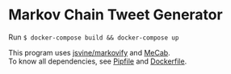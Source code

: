 # Markov Chain Tweet Generator

Run `$ docker-compose build && docker-compose up`

This program uses [jsvine/markovify](https://github.com/jsvine/markovify) and
[MeCab](https://taku910.github.io/mecab/).  
To know all dependencies, see [Pipfile](python/Pipfile) and
[Dockerfile](Dockerfile).
